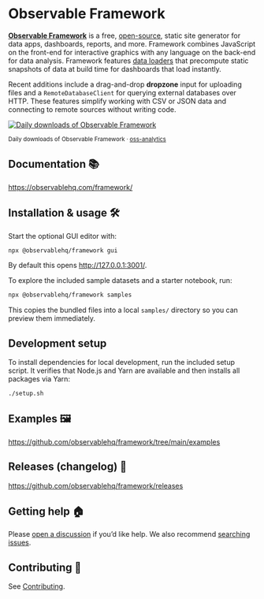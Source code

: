 # Observable Framework

[**Observable Framework**](https://observablehq.com/framework/) is a free, [open-source](./LICENSE), static site generator for data apps, dashboards, reports, and more. Framework combines JavaScript on the front-end for interactive graphics with any language on the back-end for data analysis. Framework features [data loaders](https://observablehq.com/framework/loaders) that precompute static snapshots of data at build time for dashboards that load instantly.

Recent additions include a drag-and-drop **dropzone** input for uploading files and a `RemoteDatabaseClient` for querying external databases over HTTP. These features simplify working with CSV or JSON data and connecting to remote sources without writing code.

<a href="https://observablehq.observablehq.cloud/oss-analytics/@observablehq/framework">
  <picture>
    <source media="(prefers-color-scheme: dark)" srcset="https://observablehq.observablehq.cloud/oss-analytics/@observablehq/framework/downloads-dark.svg">
    <img alt="Daily downloads of Observable Framework" src="https://observablehq.observablehq.cloud/oss-analytics/@observablehq/framework/downloads.svg">
  </picture>
</a>

<sub>Daily downloads of Observable Framework · [oss-analytics](https://observablehq.observablehq.cloud/oss-analytics/)</sub>

## Documentation 📚

https://observablehq.com/framework/

## Installation & usage 🛠️

Start the optional GUI editor with:

```sh
npx @observablehq/framework gui
```

By default this opens <http://127.0.0.1:3001/>.

To explore the included sample datasets and a starter notebook, run:

```sh
npx @observablehq/framework samples
```

This copies the bundled files into a local `samples/` directory so you can preview them immediately.

## Development setup

To install dependencies for local development, run the included setup script. It
verifies that Node.js and Yarn are available and then installs all packages via
Yarn:

```sh
./setup.sh
```

## Examples 🖼️

https://github.com/observablehq/framework/tree/main/examples

## Releases (changelog) 🚀

https://github.com/observablehq/framework/releases

## Getting help 🏠

Please [open a discussion](https://github.com/observablehq/framework/discussions) if you’d like help. We also recommend [searching issues](https://github.com/observablehq/framework/issues).

## Contributing 🙏

See [Contributing](https://observablehq.com/framework/contributing).
